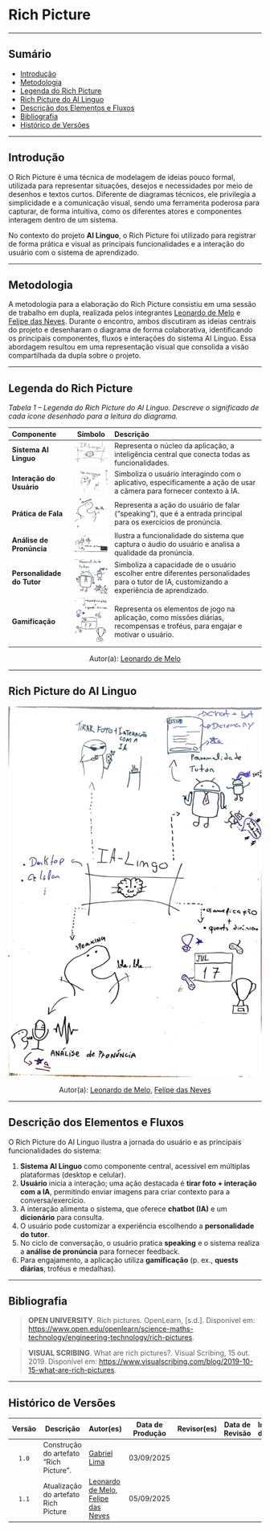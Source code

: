 # Rich Picture

---

## Sumário

- [Introdução](#Introdução)
- [Metodologia](#Metodologia)
- [Legenda do Rich Picture](#legenda-do-rich-picture)
- [Rich Picture do AI Linguo](#rich-picture-do-ai-linguo)
- [Descrição dos Elementos e Fluxos](#descrição-dos-elementos-e-fluxos)
- [Bibliografia](#bibliografia)
- [Histórico de Versões](#histórico-de-versões)

---
## Introdução

O Rich Picture é uma técnica de modelagem de ideias pouco formal, utilizada para representar situações, desejos e necessidades por meio de desenhos e textos curtos. Diferente de diagramas técnicos, ele privilegia a simplicidade e a comunicação visual, sendo uma ferramenta poderosa para capturar, de forma intuitiva, como os diferentes atores e componentes interagem dentro de um sistema.

No contexto do projeto **AI Linguo**, o Rich Picture foi utilizado para registrar de forma prática e visual as principais funcionalidades e a interação do usuário com o sistema de aprendizado.

---

## Metodologia

A metodologia para a elaboração do Rich Picture consistiu em uma sessão de trabalho em dupla, realizada pelos integrantes [Leonardo de Melo](https://github.com/leozinlima) e [Felipe das Neves](https://github.com/FelipeFreire-gf). Durante o encontro, ambos discutiram as ideias centrais do projeto e desenharam o diagrama de forma colaborativa, identificando os principais componentes, fluxos e interações do sistema AI Linguo. Essa abordagem resultou em uma representação visual que consolida a visão compartilhada da dupla sobre o projeto.

---

## Legenda do Rich Picture

*Tabela 1 – Legenda do Rich Picture do AI Linguo. Descreve o significado de cada ícone desenhado para a leitura do diagrama.*

| **Componente**             |                                                                                                               **Símbolo**                                                                                                              | **Descrição**                                                                                                                               |
| :------------------------- | :------------------------------------------------------------------------------------------------------------------------------------------------------------------------------------------------------------------------------------: | :------------------------------------------------------------------------------------------------------------------------------------------ |
| **Sistema AI Linguo**      |    <img src="https://raw.githubusercontent.com/UnBArqDsw2025-2-Turma02/2025.2_T02_G3_AprendendoComIA_Entrega_01/refs/heads/main/docs/artefatosGeneralistas/assets/richPicture/1.png" alt="Símbolo do Sistema AI Linguo" width="100">   | Representa o núcleo da aplicação, a inteligência central que conecta todas as funcionalidades.                                              |
| **Interação do Usuário**   |  <img src="https://raw.githubusercontent.com/UnBArqDsw2025-2-Turma02/2025.2_T02_G3_AprendendoComIA_Entrega_01/refs/heads/main/docs/artefatosGeneralistas/assets/richPicture/2.png" alt="Símbolo da Interação do Usuário" width="100">  | Simboliza o usuário interagindo com o aplicativo, especificamente a ação de usar a câmera para fornecer contexto à IA.                      |
| **Prática de Fala**        |     <img src="https://raw.githubusercontent.com/UnBArqDsw2025-2-Turma02/2025.2_T02_G3_AprendendoComIA_Entrega_01/refs/heads/main/docs/artefatosGeneralistas/assets/richPicture/3.png" alt="Símbolo da Prática de Fala" width="100">    | Representa a ação do usuário de falar (“speaking”), que é a entrada principal para os exercícios de pronúncia.                              |
| **Análise de Pronúncia**   |  <img src="https://raw.githubusercontent.com/UnBArqDsw2025-2-Turma02/2025.2_T02_G3_AprendendoComIA_Entrega_01/refs/heads/main/docs/artefatosGeneralistas/assets/richPicture/4.png" alt="Símbolo da Análise de Pronúncia" width="100">  | Ilustra a funcionalidade do sistema que captura o áudio do usuário e analisa a qualidade da pronúncia.                                      |
| **Personalidade do Tutor** | <img src="https://raw.githubusercontent.com/UnBArqDsw2025-2-Turma02/2025.2_T02_G3_AprendendoComIA_Entrega_01/refs/heads/main/docs/artefatosGeneralistas/assets/richPicture/5.png" alt="Símbolo da Personalidade do Tutor" width="100"> | Simboliza a capacidade de o usuário escolher entre diferentes personalidades para o tutor de IA, customizando a experiência de aprendizado. |
| **Gamificação**            |       <img src="https://raw.githubusercontent.com/UnBArqDsw2025-2-Turma02/2025.2_T02_G3_AprendendoComIA_Entrega_01/refs/heads/main/docs/artefatosGeneralistas/assets/richPicture/6.png" alt="Símbolo da Gamificação" width="100">      | Representa os elementos de jogo na aplicação, como missões diárias, recompensas e troféus, para engajar e motivar o usuário.                |

<center> Autor(a): <a href="https://github.com/leozinlima" target = "_blank">Leonardo de Melo</a></center>

---

## Rich Picture do AI Linguo

![Rich Picture completo do projeto AI Linguo](https://raw.githubusercontent.com/UnBArqDsw2025-2-Turma02/2025.2_T02_G3_AprendendoComIA_Entrega_01/refs/heads/main/docs/artefatosGeneralistas/assets/richPicture/richPicture.jpeg)

<center> Autor(a): <a href="https://github.com/leozinlima" target = "_blank">Leonardo de Melo</a>, <a href="https://github.com/FelipeFreire-gf" target = "_blank">Felipe das Neves</a></center>

---

## Descrição dos Elementos e Fluxos

O Rich Picture do AI Linguo ilustra a jornada do usuário e as principais funcionalidades do sistema:

1. **Sistema AI Linguo** como componente central, acessível em múltiplas plataformas (desktop e celular).
2. **Usuário** inicia a interação; uma ação destacada é **tirar foto + interação com a IA**, permitindo enviar imagens para criar contexto para a conversa/exercício.
3. A interação alimenta o sistema, que oferece **chatbot (IA)** e um **dicionário** para consulta.
4. O usuário pode customizar a experiência escolhendo a **personalidade do tutor**.
5. No ciclo de conversação, o usuário pratica **speaking** e o sistema realiza a **análise de pronúncia** para fornecer feedback.
6. Para engajamento, a aplicação utiliza **gamificação** (p. ex., **quests diárias**, troféus e medalhas).

---

## Bibliografia

> **OPEN UNIVERSITY**. Rich pictures. OpenLearn, [s.d.]. Disponível em: https://www.open.edu/openlearn/science-maths-technology/engineering-technology/rich-pictures. 

> **VISUAL SCRIBING**. What are rich pictures?. Visual Scribing, 15 out. 2019. Disponível em: https://www.visualscribing.com/blog/2019-10-15-what-are-rich-pictures.

---

## Histórico de Versões

| Versão | Descrição                              | Autor(es)                                          | Data de Produção | Revisor(es)                                       | Data de Revisão | Incremento do Revisor                                                           |
| :----: | -------------------------------------- | -------------------------------------------------- | :--------------: | ------------------------------------------------- | :-------------: | :------------------------------------------------------------------------------ |
|  `1.0` | Construção do artefato “Rich Picture”. | [Gabriel Lima](https://github.com/gabriel-lima258) |    03/09/2025    |  |       |  |
| `1.1` | Atualização do artefato Rich Picture| [Leonardo de Melo](https://github.com/leozinlima), [Felipe das Neves](https://github.com/FelipeFreire-gf) | 05/09/2025 |  |   |   |
